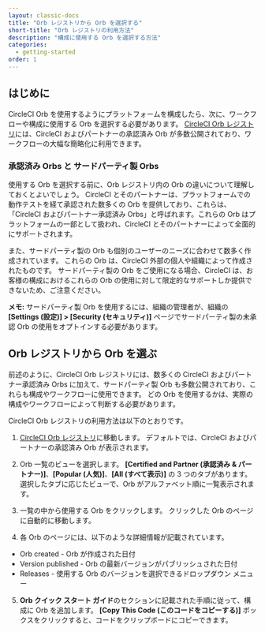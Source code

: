 ```yaml
---
layout: classic-docs
title: "Orb レジストリから Orb を選択する"
short-title: "Orb レジストリの利用方法"
description: "構成に使用する Orb を選択する方法"
categories:
  - getting-started
order: 1
---
```


## はじめに

CircleCI Orb を使用するようにプラットフォームを構成したら、次に、ワークフローや構成に使用する Orb を選択する必要があります。 [CircleCI Orb レジストリ](https://circleci.com/developer/orbs)には、CircleCI およびパートナーの承認済み Orb が多数公開されており、ワークフローの大幅な簡略化に利用できます。

### 承認済み Orbs と サードパーティ製 Orbs

使用する Orb を選択する前に、Orb レジストリ内の Orb の違いについて理解しておくとよいでしょう。 CircleCI とそのパートナーは、プラットフォームでの動作テストを経て承認された数多くの Orb を提供しており、これらは、「CircleCI およびパートナー承認済み Orbs」と呼ばれます。これらの Orb はプラットフォームの一部として扱われ、CircleCI とそのパートナーによって全面的にサポートされます。

また、サードパーティ製の Orb も個別のユーザーのニーズに合わせて数多く作成されています。 これらの Orb は、CircleCI 外部の個人や組織によって作成されたものです。 サードパーティ製の Orb をご使用になる場合、CircleCI は、お客様の構成におけるこれらの Orb の使用に対して限定的なサポートしか提供できないため、ご注意ください。

**メモ:** サードパーティ製 Orb を使用するには、組織の管理者が、組織の **[Settings (設定)] > [Security (セキュリティ)]** ページでサードパーティ製の未承認 Orb の使用をオプトインする必要があります。

## Orb レジストリから Orb を選ぶ

前述のように、CircleCI Orb レジストリには、数多くの CircleCI およびパートナー承認済み Orbs に加えて、サードパーティ製 Orb も多数公開されており、これらも構成やワークフローに使用できます。 どの Orb を使用するかは、実際の構成やワークフローによって判断する必要があります。

CircleCI Orb レジストリの利用方法は以下のとおりです。

1) [CircleCI Orb レジストリ](https://circleci.com/developer/orbs)に移動します。 デフォルトでは、CircleCI およびパートナーの承認済み Orb が表示されます。

2) Orb 一覧のビューを選択します。 **[Certified and Partner (承認済み & パートナー)]**、**[Popular (人気)]**、**[All (すべて表示)]** の 3 つのタブがあります。 選択したタブに応じたビューで、Orb がアルファベット順に一覧表示されます。

3) 一覧の中から使用する Orb をクリックします。 クリックした Orb のページに自動的に移動します。

4) 各 Orb のページには、以下のような詳細情報が記載されています。

* Orb created - Orb が作成された日付
* Version published - Orb の最新バージョンがパブリッシュされた日付
* Releases - 使用する Orb のバージョンを選択できるドロップダウン メニュー

5) **Orb クイック スタート ガイド**のセクションに記載された手順に従って、構成に Orb を追加します。 **[Copy This Code (このコードをコピーする)]** ボックスをクリックすると、コードをクリップボードにコピーできます。
